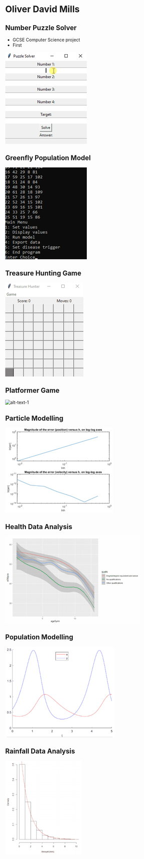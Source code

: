 # Oliver David Mills
## Number Puzzle Solver
- GCSE Computer Science project  
- First

![alt-text-1](solverdemo.gif)
## Greenfly Population Model
![alt-text-1](greenflydemo.gif) 
## Treasure Hunting Game
![alt-text-1](treasuredemo.gif) 
## Platformer Game
![alt-text-1](platformdemo.gif) 
## Particle Modelling
![alt-text-1](model1demo.gif) 
## Health Data Analysis
![alt-text-1](healthdemo.gif)  
## Population Modelling
![alt-text-1](model3demo.gif) 
## Rainfall Data Analysis
![alt-text-1](raindemo.gif)
